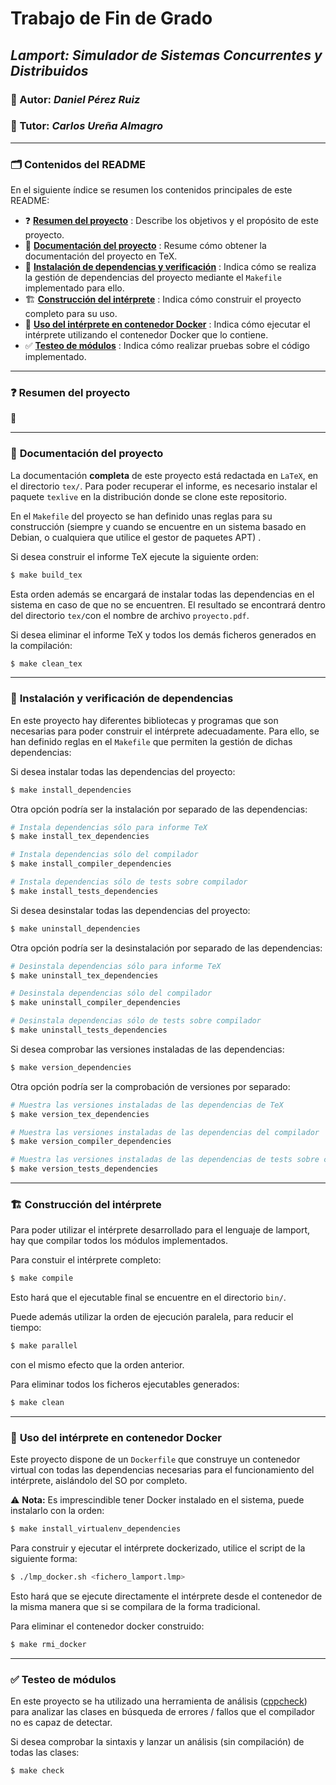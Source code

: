 # Trabajo de Fin de Grado

## *Lamport: Simulador de Sistemas Concurrentes y Distribuidos*

### :bust_in_silhouette: Autor: *Daniel Pérez Ruiz*

### :busts_in_silhouette: Tutor: *Carlos Ureña Almagro*

****

### :card_index_dividers: Contenidos del README

En el siguiente índice se resumen los contenidos principales de este README:

* :question: **[Resumen del proyecto](#lamport-resume)** : Describe los objetivos y el propósito de este proyecto.
* :book: **[Documentación del proyecto](#lamport-doc)** : Resume cómo obtener la documentación del proyecto en TeX.
* :shell: **[Instalación de dependencias y verificación](#lamport-install)** : Indica cómo se realiza la gestión de dependencias del proyecto mediante el `Makefile` implementado para ello.
* :building_construction: **[Construcción del intérprete](#lamport-compile)** : Indica cómo construir el proyecto completo para su uso.
*  :whale2: **[Uso del intérprete en contenedor Docker](#lamport-docker)** : Indica cómo ejecutar el intérprete utilizando el contenedor Docker que lo contiene.
* :white_check_mark: **[Testeo de módulos](#lamport-test)** : Indica cómo realizar pruebas sobre el código implementado.

****

### :question: <a name="lamport-resume"></a> Resumen del proyecto

:construction:

****

### :book: <a name="lamport-doc"></a> Documentación del proyecto

La documentación **completa** de este proyecto está redactada en `LaTeX`, en el directorio `tex/`. Para poder recuperar el informe, es necesario instalar el paquete `texlive` en la distribución donde se clone este repositorio.

En el `Makefile` del proyecto se han definido unas reglas para su construcción (siempre y cuando se encuentre en un sistema basado en Debian, o cualquiera que utilice el gestor de paquetes APT) .



Si desea construir el informe TeX ejecute la siguiente orden:

~~~bash
$ make build_tex
~~~

Esta orden además se encargará de instalar todas las dependencias en el sistema en caso de que no se encuentren. El resultado se encontrará dentro del directorio `tex/`con el nombre de archivo `proyecto.pdf`.



Si desea eliminar el informe TeX y todos los demás ficheros generados en la compilación:

~~~bash
$ make clean_tex
~~~



****

### :shell: <a name="lamport-install"></a> Instalación y verificación de dependencias

En este proyecto hay diferentes bibliotecas y programas que son necesarias para poder construir el intérprete adecuadamente. Para ello, se han definido reglas en el `Makefile` que permiten la gestión de dichas dependencias:

Si desea instalar todas las dependencias del proyecto:

~~~bash
$ make install_dependencies
~~~

Otra opción podría ser la instalación por separado de las dependencias:

~~~bash
# Instala dependencias sólo para informe TeX
$ make install_tex_dependencies

# Instala dependencias sólo del compilador
$ make install_compiler_dependencies

# Instala dependencias sólo de tests sobre compilador
$ make install_tests_dependencies
~~~



Si desea desinstalar todas las dependencias del proyecto:

~~~bash
$ make uninstall_dependencies
~~~

Otra opción podría ser la desinstalación por separado de las dependencias:

~~~bash
# Desinstala dependencias sólo para informe TeX
$ make uninstall_tex_dependencies

# Desinstala dependencias sólo del compilador
$ make uninstall_compiler_dependencies

# Desinstala dependencias sólo de tests sobre compilador
$ make uninstall_tests_dependencies
~~~



Si desea comprobar las versiones instaladas de las dependencias:

~~~bash
$ make version_dependencies
~~~

Otra opción podría ser la comprobación de versiones por separado:

~~~bash
# Muestra las versiones instaladas de las dependencias de TeX
$ make version_tex_dependencies

# Muestra las versiones instaladas de las dependencias del compilador
$ make version_compiler_dependencies

# Muestra las versiones instaladas de las dependencias de tests sobre compilador
$ make version_tests_dependencies
~~~



****

 ### :building_construction: <a name="lamport-compile"></a> Construcción del intérprete

Para poder utilizar el intérprete desarrollado para el lenguaje de lamport, hay que compilar todos los módulos implementados.



Para constuir el intérprete completo:

~~~bash
$ make compile
~~~

Esto hará que el ejecutable final se encuentre en el directorio `bin/`.



Puede además utilizar la orden de ejecución paralela, para reducir el tiempo:

~~~bash
$ make parallel
~~~

con el mismo efecto que la orden anterior.



Para eliminar todos los ficheros ejecutables generados:

~~~bash
$ make clean
~~~





****

 ### :whale2: <a name="lamport-docker"></a> Uso del intérprete en contenedor Docker

Este proyecto dispone  de un `Dockerfile` que construye un contenedor virtual con todas las dependencias necesarias para el funcionamiento del intérprete, aislándolo del SO por completo.



:warning: **Nota:** Es imprescindible tener Docker instalado en el sistema, puede instalarlo con la orden:

~~~bash
$ make install_virtualenv_dependencies
~~~



Para construir y ejecutar el intérprete dockerizado, utilice el script de la siguiente forma:

~~~bash
$ ./lmp_docker.sh <fichero_lamport.lmp>
~~~

Esto hará que se ejecute directamente el intérprete desde el contenedor de la misma manera que si se compilara de la forma tradicional.



Para eliminar el contenedor docker construido:

~~~bash
$ make rmi_docker
~~~



****

### :white_check_mark: <a name="lamport-test"></a> Testeo de módulos

En este proyecto se ha utilizado una herramienta de análisis ([cppcheck](https://cppcheck.sourceforge.io/)) para analizar las clases en búsqueda de errores / fallos que el compilador no es capaz de detectar.



Si desea comprobar la sintaxis y lanzar un análisis (sin compilación) de todas las clases:

~~~bash
$ make check
~~~
